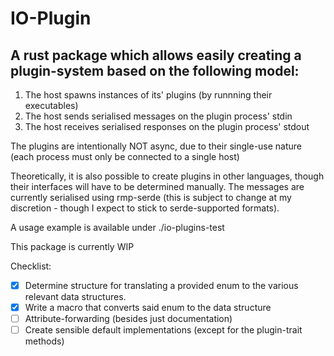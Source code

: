# IO-Plugin
## A rust package which allows easily creating a plugin-system based on the following model:

1. The host spawns instances of its' plugins (by runnning their executables)
2. The host sends serialised messages on the plugin process' stdin
3. The host receives serialised responses on the plugin process' stdout

The plugins are intentionally NOT async, due to their single-use nature (each process must only be connected to a single host)

Theoretically, it is also possible to create plugins in other languages, though their interfaces will have to be determined manually. 
The messages are currently serialised using rmp-serde (this is subject to change at my discretion - though I expect to stick to serde-supported formats).

A usage example is available under ./io-plugins-test 

This package is currently WIP

Checklist:
- [x] Determine structure for translating a provided enum to the various relevant data structures.
- [x] Write a macro that converts said enum to the data structure
- [ ] Attribute-forwarding (besides just documentation)
- [ ] Create sensible default implementations (except for the plugin-trait methods)
